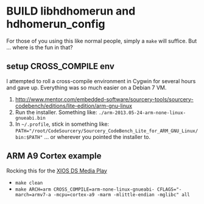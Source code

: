 BUILD libhdhomerun and hdhomerun_config
============
For those of you using this like normal people, simply a `make` will suffice.
But ... where is the fun in that?

setup CROSS_COMPILE env
------------
I attempted to roll a cross-compile environment in Cygwin for several hours
and gave up. Everything was so much easier on a Debian 7 VM.

1. http://www.mentor.com/embedded-software/sourcery-tools/sourcery-codebench/editions/lite-edition/arm-gnu-linux
2. Run the installer. Something like: `./arm-2013.05-24-arm-none-linux-gnueabi.bin`
3. In `~/.profile`, stick in something like:
`PATH="/root/CodeSourcery/Sourcery_CodeBench_Lite_for_ARM_GNU_Linux/bin:$PATH"`
... or wherever you pointed the installer to.

ARM A9 Cortex example
------------
Rocking this for the [XIOS DS Media Play](http://www.pivosgroup.com/xios.html)
- `make clean`
- `make ARCH=arm CROSS_COMPILE=arm-none-linux-gnueabi- CFLAGS="-march=armv7-a -mcpu=cortex-a9 -marm -mlittle-endian -mglibc" all`
